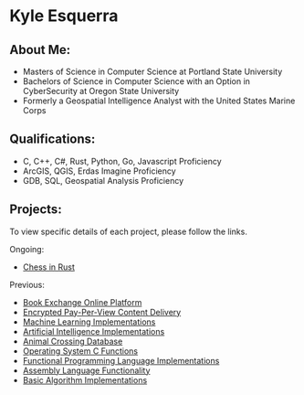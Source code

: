 # Kyle Esquerra

## About Me:
 - Masters of Science in Computer Science at Portland State University
 - Bachelors of Science in Computer Science with an Option in CyberSecurity at Oregon State University
 - Formerly a Geospatial Intelligence Analyst with the United States Marine Corps

## Qualifications:
 - C, C++, C#, Rust, Python, Go, Javascript Proficiency
 - ArcGIS, QGIS, Erdas Imagine Proficiency
 - GDB, SQL, Geospatial Analysis Proficiency

## Projects:

To view specific details of each project, please follow the links.

 Ongoing:
 - [Chess in Rust](https://github.com/kesquerra/rust-chess)
 

 Previous:
 - [Book Exchange Online Platform](https://github.com/bookswap361/bookSwap)
 - [Encrypted Pay-Per-View Content Delivery](https://github.com/kesquerra/zephyr_ci)
 - [Machine Learning Implementations](https://github.com/kesquerra/machine_learning)
 - [Artificial Intelligence Implementations](https://github.com/kesquerra/othello)
 - [Animal Crossing Database](https://github.com/kesquerra/animalcrossing_db)
 - [Operating System C Functions](https://github.com/kesquerra/c_implementations)
 - [Functional Programming Language Implementations](https://github.com/kesquerra/functional_implementations)
 - [Assembly Language Functionality](https://github.com/kesquerra/assembly_projects)
 - [Basic Algorithm Implementations](https://github.com/kesquerra/basic_algorithms)
  
 

